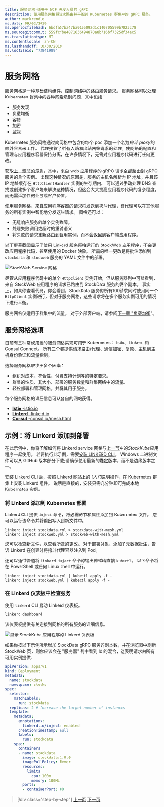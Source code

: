 ```yaml
---
title: 服务网格-适用于 WCF 开发人员的 gRPC
description: 使用服务网格将请求路由并平衡到 Kubernetes 群集中的 gRPC 服务。
author: markrendle
ms.date: 09/02/2019
ms.openlocfilehash: 6bdfa57ba47ba0105092d1c140705599b7023c78
ms.sourcegitcommit: 559fcfbe4871636494870a8b716bf7325df34ac5
ms.translationtype: MT
ms.contentlocale: zh-CN
ms.lasthandoff: 10/30/2019
ms.locfileid: "73841989"
---
```

# <a name="service-meshes"></a>服务网格

服务网格是一种基础结构组件，控制网络中的路由服务请求。 服务网格可以处理 Kubernetes 群集中的各种网络级别问题，其中包括：

- 服务发现
- 负载均衡
- 容错
- 加密
- 监视

Kubernetes 服务网格通过向网格中包含的每个 pod 添加一个名为*挎斗 proxy*的额外容器来工作。 代理接管了所有入站和出站网络请求的处理，使网络的配置和管理与应用程序容器保持分离，在许多情况下，无需对应用程序代码进行任何更改。

获取[上一章节的示例](kubernetes.md#testing-the-application)，其中，来自 web 应用程序的 gRPC 请求全部路由到 gRPC 服务的单个实例。 出现这种情况的原因是，服务的主机名解析为 IP 地址，并且该 IP 地址缓存在 `HttpClientHandler` 实例的生存期内。 可以通过手动处理 DNS 查找或创建多个客户端来解决这种情况，但这会大大提高应用程序代码的复杂程度，而无需添加任何业务或客户价值。

使用服务网格，来自应用程序容器的请求将发送到挎斗代理，该代理可以在其他服务的所有实例中智能地分发这些请求。 网格还可以：

- 无缝响应服务的单个实例故障。
- 处理失败调用或超时的重试语义
- 将失败的请求重新路由到备用实例，而不会返回到客户端应用程序。

以下屏幕截图显示了使用 Linkerd 服务网格运行的 StockWeb 应用程序，不会更改应用程序代码，甚至使用的 Docker 映像。 所需的唯一更改是将批注添加到 `stockdata` 和 `stockweb` 服务的 YAML 文件中的部署。

![StockWeb Service 网格](media/service-mesh/stockweb-servicemesh-screenshot.png)

尽管从应用程序代码中的单个 `HttpClient` 实例开始，但从服务器列中可以看到，来自 StockWeb 应用程序的请求已路由到 StockData 服务的两个副本。 事实上，如果你查看代码，你会看到，StockData 服务的所有100请求同时使用同一个 `HttpClient` 实例进行，但对于服务网格，这些请求将在多个服务实例可用的情况下进行平衡。

服务网格仅适用于群集中的流量。 对于外部客户端，请参阅[下一章 "负载均衡](load-balancing.md)"。

## <a name="service-mesh-options"></a>服务网格选项

目前有三种常规用途的服务网格实现可用于 Kubernetes： Istio、Linkerd 和 Consul Connect。 所有三个都提供请求路由/代理、通信加密、复原、主机到主机身份验证和流量控制。

选择服务网格取决于多个因素：

- 组织对成本、符合性、付费支持计划等的特定要求。
- 群集的性质、其大小、部署的服务数量和群集网络中的流量。
- 轻松部署和管理网格，并将其用于服务。

每个服务网格的详细信息可从各自的网站获得。

- [**Istio** -istio.io](https://istio.io)
- [**Linkerd** -linkerd.io](https://linkerd.io)
- [**Consul** -consul.io/mesh.html](https://consul.io/mesh.html)

## <a name="example-add-linkerd-to-a-deployment"></a>示例：将 Linkerd 添加到部署

在此示例中，你将了解如何将 Linkerd service 网格与[上一节](kubernetes.md)中的*StockKube*应用程序一起使用。
若要执行此示例，需要[安装 LINKERD CLI](https://linkerd.io/2/getting-started/#step-1-install-the-cli)。 Windows 二进制文件可以从 GitHub 版本部分下载;请确保使用最新的**稳定**版本，而不是边缘版本之一。

安装 Linkerd CLI 后，按照 Linkerd 网站上的 [*入门*说明操作，在 Kubernetes 群集上安装 Linkerd 组件。 说明是直接的，安装只需几分钟即可完成本地 Kubernetes 实例。

### <a name="add-linkerd-to-kubernetes-deployments"></a>将 Linkerd 添加到 Kubernetes 部署

Linkerd CLI 提供 `inject` 命令，将必需的节和属性添加到 Kubernetes 文件。 您可以运行该命令并将输出写入到新文件中。

```console
linkerd inject stockdata.yml > stockdata-with-mesh.yml
linkerd inject stockweb.yml > stockweb-with-mesh.yml
```

您可以检查新文件，以查看所做的更改。 对于部署对象，添加了元数据批注，告诉 Linkerd 在创建时将挎斗代理容器注入到 Pod。

还可以通过管道将 `linkerd inject` 命令的输出传递给直接 `kubectl`。 以下命令将在 PowerShell 或任何 Linux shell 中运行。

```console
linkerd inject stockdata.yml | kubectl apply -f -
linkerd inject stockweb.yml | kubectl apply -f -
```

### <a name="inspect-services-in-the-linkerd-dashboard"></a>在 Linkerd 仪表板中检查服务

使用 `linkerd` CLI 启动 Linkerd 仪表板。

```console
linkerd dashboard
```

该仪表板提供有关连接到网格的所有服务的详细信息。

![显示 StockKube 应用程序的 Linkerd 仪表板](media/service-mesh/linkerd-screenshot.png)

如果你按以下示例所示增加 StockData gRPC 服务的副本数，并在浏览器中刷新 StockWeb 页，则你应该会在 "服务器" 列中看到 Id 的混合，这表明请求由所有可用实例提供.

```yaml
apiVersion: apps/v1
kind: Deployment
metadata:
  name: stockdata
  namespace: stocks
spec:
  selector:
    matchLabels:
      run: stockdata
  replicas: 2 # Increase the target number of instances
  template:
    metadata:
      annotations:
        linkerd.io/inject: enabled
      creationTimestamp: null
      labels:
        run: stockdata
    spec:
      containers:
      - name: stockdata
        image: stockdata:1.0.0
        imagePullPolicy: Never
        resources:
          limits:
            cpu: 100m
            memory: 100Mi
        ports:
        - containerPort: 80
```

>[!div class="step-by-step"]
>[上一页](kubernetes.md)
>[下一页](load-balancing.md)
